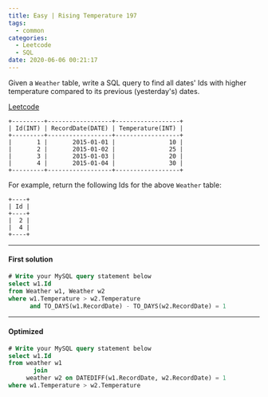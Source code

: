 ```yaml
---
title: Easy | Rising Temperature 197
tags:
  - common
categories:
  - Leetcode
  - SQL
date: 2020-06-06 00:21:17
---
```


Given a `Weather` table, write a SQL query to find all dates' Ids with higher temperature compared to its previous (yesterday's) dates.

[Leetcode](https://leetcode.com/problems/rising-temperature/)

<!--more-->

```
+---------+------------------+------------------+
| Id(INT) | RecordDate(DATE) | Temperature(INT) |
+---------+------------------+------------------+
|       1 |       2015-01-01 |               10 |
|       2 |       2015-01-02 |               25 |
|       3 |       2015-01-03 |               20 |
|       4 |       2015-01-04 |               30 |
+---------+------------------+------------------+
```

For example, return the following Ids for the above `Weather` table:

```
+----+
| Id |
+----+
|  2 |
|  4 |
+----+
```

---

#### First solution  

```sql
# Write your MySQL query statement below
select w1.Id
from Weather w1, Weather w2
where w1.Temperature > w2.Temperature
      and TO_DAYS(w1.RecordDate) - TO_DAYS(w2.RecordDate) = 1
```

---

#### Optimized

```sql
# Write your MySQL query statement below
select w1.Id
from weather w1
       join
     weather w2 on DATEDIFF(w1.RecordDate, w2.RecordDate) = 1
where w1.Temperature > w2.Temperature
```

